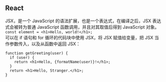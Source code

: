 ## React
JSX，是一个 JavaScript 的语法扩展，也是一个表达式，在编译之后，JSX 表达式会被转为普通 JavaScript 函数调用，并且对其取值后得到 JavaScript 对象。  
`const element = <h1>Hello, world!</h1>;`  
可以在 if 语句和 for 循环的代码块中使用 JSX，将 JSX 赋值给变量，把 JSX 当作参数传入，以及从函数中返回 JSX：  
```
function getGreeting(user) {  
  if (user) {  
    return <h1>Hello, {formatName(user)}!</h1>;  
  }  
  return <h1>Hello, Stranger.</h1>;  
}
```
